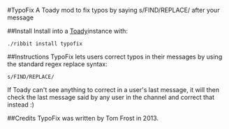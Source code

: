 #TypoFix
A Toady mod to fix typos by saying s/FIND/REPLACE/ after your message

##Install
Install into a [Toady](https://github.com/TomFrost/Toady)instance with:

    ./ribbit install typofix

##Instructions
TypoFix lets users correct typos in their messages by using the standard
regex replace syntax:

    s/FIND/REPLACE/

If Toady can't see anything to correct in a user's last message, it will
then check the last message said by any user in the channel and correct
that instead :)

##Credits
TypoFix was written by Tom Frost in 2013.
